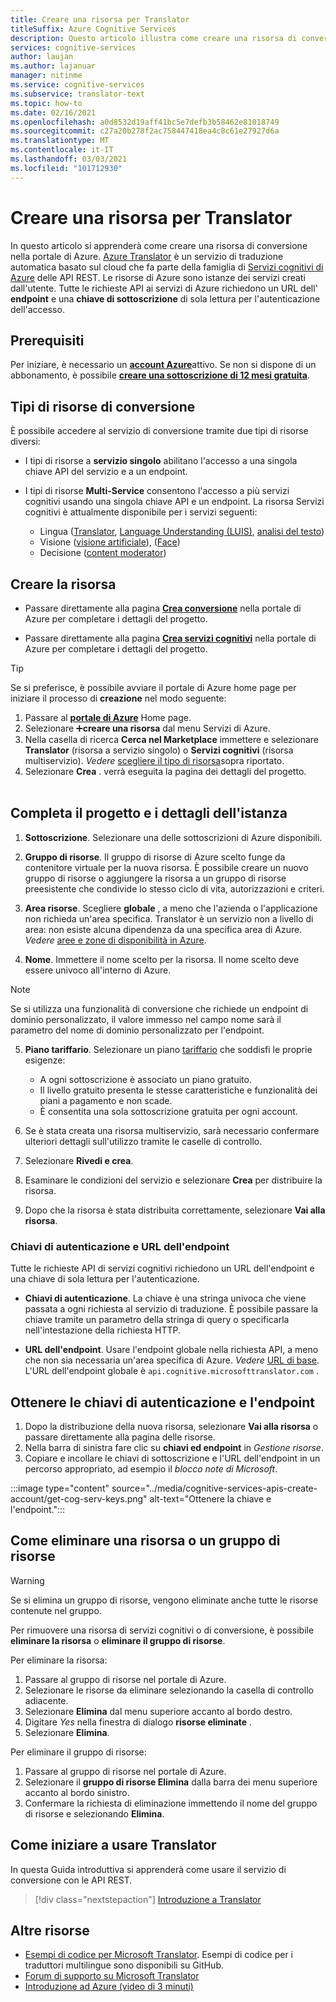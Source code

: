 ```yaml
---
title: Creare una risorsa per Translator
titleSuffix: Azure Cognitive Services
description: Questo articolo illustra come creare una risorsa di conversione di servizi cognitivi di Azure e come ottenere una chiave di sottoscrizione e un URL dell'endpoint.
services: cognitive-services
author: laujan
ms.author: lajanuar
manager: nitinme
ms.service: cognitive-services
ms.subservice: translator-text
ms.topic: how-to
ms.date: 02/16/2021
ms.openlocfilehash: a0d8532d19aff41bc5e7defb3b58462e81018749
ms.sourcegitcommit: c27a20b278f2ac758447418ea4c8c61e27927d6a
ms.translationtype: MT
ms.contentlocale: it-IT
ms.lasthandoff: 03/03/2021
ms.locfileid: "101712930"
---
```

# <a name="create-a-translator-resource"></a>Creare una risorsa per Translator

In questo articolo si apprenderà come creare una risorsa di conversione nella portale di Azure. [Azure Translator](translator-info-overview.md) è un servizio di traduzione automatica basato sul cloud che fa parte della famiglia di [Servizi cognitivi di Azure](../what-are-cognitive-services.md) delle API REST. Le risorse di Azure sono istanze dei servizi creati dall'utente. Tutte le richieste API ai servizi di Azure richiedono un URL dell' **endpoint** e una **chiave di sottoscrizione** di sola lettura per l'autenticazione dell'accesso.

## <a name="prerequisites"></a>Prerequisiti

Per iniziare, è necessario un [**account Azure**](https://azure.microsoft.com/free/cognitive-services/)attivo.  Se non si dispone di un abbonamento, è possibile [**creare una sottoscrizione di 12 mesi gratuita**](https://azure.microsoft.com/free/).

## <a name="translator-resource-types"></a>Tipi di risorse di conversione

È possibile accedere al servizio di conversione tramite due tipi di risorse diversi:

* I tipi di risorse a **servizio singolo** abilitano l'accesso a una singola chiave API del servizio e a un endpoint.  

* I tipi di risorse **Multi-Service** consentono l'accesso a più servizi cognitivi usando una singola chiave API e un endpoint. La risorsa Servizi cognitivi è attualmente disponibile per i servizi seguenti:
  * Lingua ([Translator](../translator/translator-info-overview.md), [Language Understanding (LUIS)](../luis/what-is-luis.md), [analisi del testo](../text-analytics/overview.md))  
  * Visione ([visione artificiale](../computer-vision/overview.md)), ([Face](../face/overview.md))  
  * Decisione ([content moderator](../content-moderator/overview.md))  

## <a name="create-your-resource"></a>Creare la risorsa

* Passare direttamente alla pagina [**Crea conversione**](https://ms.portal.azure.com/#create/Microsoft.CognitiveServicesTextTranslation) nella portale di Azure per completare i dettagli del progetto.

* Passare direttamente alla pagina [**Crea servizi cognitivi**](https://ms.portal.azure.com/#create/Microsoft.CognitiveServicesAllInOne) nella portale di Azure per completare i dettagli del progetto.

>[!TIP]
>Se si preferisce, è possibile avviare il portale di Azure home page per iniziare il processo di **creazione** nel modo seguente:
>
> 1. Passare al [**portale di Azure**](https://ms.portal.azure.com/#home) Home page.
> 1. Selezionare ➕**creare una risorsa**  dal menu Servizi di Azure.
>1. Nella casella di ricerca **Cerca nel Marketplace** immettere e selezionare **Translator** (risorsa a servizio singolo) o **Servizi cognitivi** (risorsa multiservizio).  *Vedere* [scegliere il tipo di risorsa](#create-your-resource)sopra riportato.
> 1. Selezionare **Crea** . verrà eseguita la pagina dei dettagli del progetto.
><br/><br/>

## <a name="complete-your-project-and-instance-details"></a>Completa il progetto e i dettagli dell'istanza

1. **Sottoscrizione**. Selezionare una delle sottoscrizioni di Azure disponibili.

1. **Gruppo di risorse**. Il gruppo di risorse di Azure scelto funge da contenitore virtuale per la nuova risorsa. È possibile creare un nuovo gruppo di risorse o aggiungere la risorsa a un gruppo di risorse preesistente che condivide lo stesso ciclo di vita, autorizzazioni e criteri.

1. **Area risorse**. Scegliere **globale** , a meno che l'azienda o l'applicazione non richieda un'area specifica. Translator è un servizio non a livello di area: non esiste alcuna dipendenza da una specifica area di Azure. *Vedere* [aree e zone di disponibilità in Azure](../../availability-zones/az-overview.md).

1. **Nome**. Immettere il nome scelto per la risorsa. Il nome scelto deve essere univoco all'interno di Azure.

> [!NOTE]
> Se si utilizza una funzionalità di conversione che richiede un endpoint di dominio personalizzato, il valore immesso nel campo nome sarà il parametro del nome di dominio personalizzato per l'endpoint.

5. **Piano tariffario**. Selezionare un piano [tariffario](https://azure.microsoft.com/pricing/details/cognitive-services/translator) che soddisfi le proprie esigenze:

   * A ogni sottoscrizione è associato un piano gratuito.
   * Il livello gratuito presenta le stesse caratteristiche e funzionalità dei piani a pagamento e non scade.
   * È consentita una sola sottoscrizione gratuita per ogni account.</li></ul>

1. Se è stata creata una risorsa multiservizio, sarà necessario confermare ulteriori dettagli sull'utilizzo tramite le caselle di controllo.

1. Selezionare **Rivedi e crea**.

1. Esaminare le condizioni del servizio e selezionare **Crea** per distribuire la risorsa.

1. Dopo che la risorsa è stata distribuita correttamente, selezionare **Vai alla risorsa**.

### <a name="authentication-keys-and-endpoint-url"></a>Chiavi di autenticazione e URL dell'endpoint

Tutte le richieste API di servizi cognitivi richiedono un URL dell'endpoint e una chiave di sola lettura per l'autenticazione.

* **Chiavi di autenticazione**. La chiave è una stringa univoca che viene passata a ogni richiesta al servizio di traduzione. È possibile passare la chiave tramite un parametro della stringa di query o specificarla nell'intestazione della richiesta HTTP.

* **URL dell'endpoint**. Usare l'endpoint globale nella richiesta API, a meno che non sia necessaria un'area specifica di Azure. *Vedere* [URL di base](reference/v3-0-reference.md#base-urls). L'URL dell'endpoint globale è `api.cognitive.microsofttranslator.com` .

## <a name="get-your-authentication-keys-and-endpoint"></a>Ottenere le chiavi di autenticazione e l'endpoint

1. Dopo la distribuzione della nuova risorsa, selezionare **Vai alla risorsa** o passare direttamente alla pagina delle risorse.
1. Nella barra di sinistra fare clic su **chiavi ed endpoint** in *Gestione risorse*.
1. Copiare e incollare le chiavi di sottoscrizione e l'URL dell'endpoint in un percorso appropriato, ad esempio il *blocco note di Microsoft*.

:::image type="content" source="../media/cognitive-services-apis-create-account/get-cog-serv-keys.png" alt-text="Ottenere la chiave e l'endpoint.":::

## <a name="how-to-delete-a--resource-or-resource-group"></a>Come eliminare una risorsa o un gruppo di risorse

> [!Warning]
> Se si elimina un gruppo di risorse, vengono eliminate anche tutte le risorse contenute nel gruppo.

Per rimuovere una risorsa di servizi cognitivi o di conversione, è possibile **eliminare la risorsa** o **eliminare il gruppo di risorse**.

Per eliminare la risorsa:

1. Passare al gruppo di risorse nel portale di Azure.
1. Selezionare le risorse da eliminare selezionando la casella di controllo adiacente.
1. Selezionare **Elimina** dal menu superiore accanto al bordo destro.
1. Digitare *Yes* nella finestra di dialogo **risorse eliminate** .
1. Selezionare **Elimina**.

Per eliminare il gruppo di risorse:

1. Passare al gruppo di risorse nel portale di Azure.
1. Selezionare il **gruppo di risorse Elimina** dalla barra dei menu superiore accanto al bordo sinistro.
1. Confermare la richiesta di eliminazione immettendo il nome del gruppo di risorse e selezionando **Elimina**.

## <a name="how-to-get-started-with-translator"></a>Come iniziare a usare Translator

In questa Guida introduttiva si apprenderà come usare il servizio di conversione con le API REST.

> [!div class="nextstepaction"]
> [Introduzione a Translator](quickstart-translator.md)

## <a name="more-resources"></a>Altre risorse

* [Esempi di codice per Microsoft Translator](https://github.com/MicrosoftTranslator).  Esempi di codice per i traduttori multilingue sono disponibili su GitHub.
* [Forum di supporto su Microsoft Translator](https://www.aka.ms/TranslatorForum)
* [Introduzione ad Azure (video di 3 minuti)](https://azure.microsoft.com/get-started/?b=16.24)